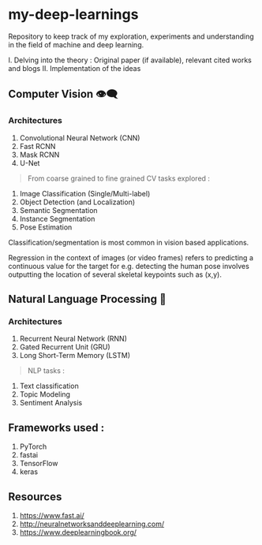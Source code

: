 # my-deep-learnings

Repository to keep track of my exploration, experiments and understanding in the field of machine and deep learning.

I.  Delving into the theory : Original paper (if available), relevant cited works and blogs
II. Implementation of the ideas

## Computer Vision 👁️‍🗨️

### Architectures

1. Convolutional Neural Network (CNN)
2. Fast RCNN
3. Mask RCNN
4. U-Net

> From coarse grained to fine grained CV tasks explored : 

1. Image Classification (Single/Multi-label)
2. Object Detection (and Localization)
3. Semantic Segmentation
4. Instance Segmentation
5. Pose Estimation

Classification/segmentation is most common in vision based applications.

Regression in the context of images (or video frames) refers to predicting a continuous value for the target for e.g. detecting the human pose involves outputting the location of several skeletal keypoints such as (x,y).

## Natural Language Processing 📜

### Architectures

1. Recurrent Neural Network (RNN)
2. Gated Recurrent Unit (GRU)
3. Long Short-Term Memory (LSTM)

> NLP tasks :

1. Text classification
2. Topic Modeling 
3. Sentiment Analysis 

## Frameworks used :

1. PyTorch
2. fastai
3. TensorFlow
4. keras

## Resources

1. https://www.fast.ai/
2. http://neuralnetworksanddeeplearning.com/
3. https://www.deeplearningbook.org/

